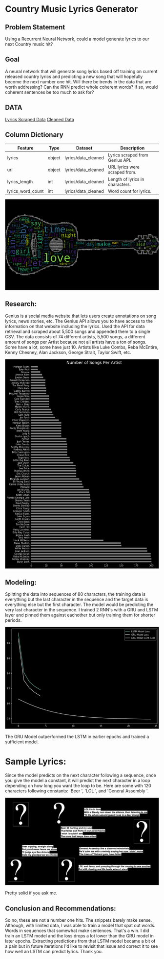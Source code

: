 # Country Music Lyrics Generator


## Problem Statement

Using a Recurrent Neural Network, could a model generate lyrics to our next Country music hit? 

## Goal

A neural network that will generate song lyrics based off training on current released country lyrics and predicting a new song that will hopefully become the next number one hit. Will there be trends in the data that are worth addressing? Can the RNN predict whole coherent words? If so, would coherent sentences be too much to ask for?

## DATA

[Lyrics Scraped Data](https://raw.githubusercontent.com/samnangpeou/CAPSTONE_GA/main/data/country_lyrics.csv "Lyrics Scraped from Genius API")
[Cleaned Data](https://https://raw.githubusercontent.com/samnangpeou/CAPSTONE_GA/main/data/data_cleaned.csv "Cleaned Data")


## Column Dictionary

|Feature|Type|Dataset|Description|
|---|---|---|---|
|lyrics|object|lyrics/data_cleaned|Lyrics scraped from Genius API.|
|url|object|lyrics/data_cleaned|URL lyrics were scraped from.|
|lyrics_length|int|lyrics/data_cleaned|Length of lyrics in characters.|
|lyrics_word_count|int|lyrics/data_cleaned|Word count for lyrics.|


![alt text](https://github.com/samnangpeou/CAPSTONE_GA/blob/main/img/guitar.png?raw=true)


## Research:

Genius is a social media website that lets users create annotations on song lyrics, news stories, etc. The Genius API allows you to have access to the information on that website including the lyrics. Used the API for data retrieval and scraped about 5,500 songs and appended them to a single CSV. The data consists of 74 different artists, 5,500 songs, a different amount of songs per Artist because not all artists have a ton of songs. Some have a lot, some have just 10. Artists like Luke Combs, Reba McEntire, Kenny Chesney, Alan Jackson, George Strait, Taylor Swift, etc.

![alt text](https://github.com/samnangpeou/CAPSTONE_GA/blob/main/img/download.png?raw=true)

## Modeling:

Splitting the data into sequences of 80 characters, the training data is everything but the last character in the sequence and the target data is everything else but the first character. The model would be predicting the very last character in the sequence. I trained 2 RNN's with a GRU and LSTM layer and pinned them against eachother but only training them for shorter periods.

![alt text](https://github.com/samnangpeou/CAPSTONE_GA/blob/main/img/download-3.png?raw=true)

The GRU Model outperformed the LSTM in earlier epochs and trained a sufficient model.

# Sample Lyrics:

Since the model predicts on the next character following a sequence, once you give the model a constant, it will predict the next character in a loop depending on how long you want the loop to be. Here are some with 120 characters following constants: 'Beer ', 'LOL ', and 'General Assembly '.

![alt text](https://github.com/samnangpeou/CAPSTONE_GA/blob/main/img/download-2.png?raw=true)

Pretty solid if you ask me.


## Conclusion and Recommendations:

So no, these are not a number one hits. The snippets barely make sense. Although, with limited data, I was able to train a model that spat out words. Words in sequences that somewhat make sentences. That's a win. I did train an LSTM model and the loss drops a lot lower than the GRU model in later epochs. Extracting predictions from that LSTM model became a bit of a pain but in future iterations I'd like to revisit that issue and correct it to see how well an LSTM can predict lyrics. Thank you.
